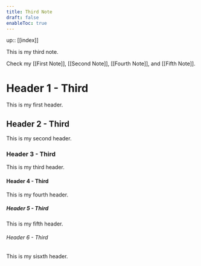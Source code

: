 ```yaml
---
title: Third Note
draft: false
enableToc: true
---
```

up:: [[index]]

This is my third note.

Check my [[First Note]], [[Second Note]], [[Fourth Note]], and [[Fifth Note]].

# Header 1 - Third

This is my first header.

## Header 2 - Third

This is my second header.

### Header 3 - Third

This is my third header.

#### Header 4 - Third

This is my fourth header.

##### Header 5 - Third

This is my fifth header.

###### Header 6 - Third

This is my sisxth header.
